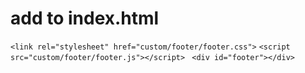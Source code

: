 # add to index.html 
`<link rel="stylesheet" href="custom/footer/footer.css">`
`<script src="custom/footer/footer.js"></script> `
`<div id="footer"></div>`